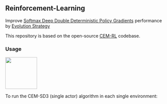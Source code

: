 ## Reinforcement-Learning
Improve [Softmax Deep Double Deterministic Policy Gradients](https://arxiv.org/abs/2010.09177) performance by [Evolution Strategy](https://arxiv.org/abs/1810.01222)

This repository is based on the open-source [CEM-RL](https://github.com/apourchot/CEM-RL) codebase.

### Usage

<img src='https://camo.githubusercontent.com/84f0493939e0c4de4e6dbe113251b4bfb5353e57134ffd9fcab6b8714514d4d1/68747470733a2f2f636f6c61622e72657365617263682e676f6f676c652e636f6d2f6173736574732f636f6c61622d62616467652e737667' width=100 class="left">

To run the CEM-SD3 (single actor) algorithm in each single environment:
```

```

